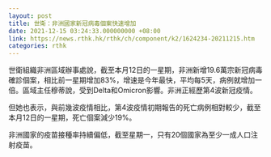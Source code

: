 ```yaml
---
layout: post
title: 世衛：非洲國家新冠病毒個案快速增加
date: 2021-12-15 03:24:33.000000000 +08:00
link: https://news.rthk.hk/rthk/ch/component/k2/1624234-20211215.htm
categories: rthk
---
```


世衛組織非洲區域辦事處說，截至本月12日的一星期，非洲新增19.6萬宗新冠病毒確診個案，相比前一星期增加83%，增速是今年最快，平均每5天，病例就增加一倍。區域主任穆蒂說，受到Delta和Omicron影響。非洲正經歷第4波新冠疫情。

但她也表示，與前幾波疫情相比，第4波疫情初期報告的死亡病例相對較少，截至本月12日的一星期，死亡個案減少19%。

非洲國家的疫苗接種率持續偏低，截至星期一，只有20個國家為至少一成人口注射疫苗。
